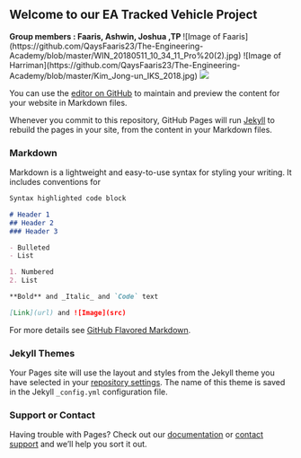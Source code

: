 ## Welcome to our EA Tracked Vehicle Project 
<body>
  <b> Group members : Faaris, Ashwin, Joshua ,TP </b>
</body>
![Image of Faaris](https://github.com/QaysFaaris23/The-Engineering-Academy/blob/master/WIN_20180511_10_34_11_Pro%20(2).jpg)
![Image of Harriman](https://github.com/QaysFaaris23/The-Engineering-Academy/blob/master/Kim_Jong-un_IKS_2018.jpg)
<img src=https://github.com/QaysFaaris23/The-Engineering-Academy/blob/master/Kim_Jong-un_IKS_2018.jpg>

You can use the [editor on GitHub](https://github.com/QaysFaaris23/EA/edit/master/README.md) to maintain and preview the content for your website in Markdown files.

Whenever you commit to this repository, GitHub Pages will run [Jekyll](https://jekyllrb.com/) to rebuild the pages in your site, from the content in your Markdown files.

### Markdown

Markdown is a lightweight and easy-to-use syntax for styling your writing. It includes conventions for

```markdown
Syntax highlighted code block

# Header 1
## Header 2
### Header 3

- Bulleted
- List

1. Numbered
2. List

**Bold** and _Italic_ and `Code` text

[Link](url) and ![Image](src)
```

For more details see [GitHub Flavored Markdown](https://guides.github.com/features/mastering-markdown/).

### Jekyll Themes

Your Pages site will use the layout and styles from the Jekyll theme you have selected in your [repository settings](https://github.com/QaysFaaris23/EA/settings). The name of this theme is saved in the Jekyll `_config.yml` configuration file.

### Support or Contact

Having trouble with Pages? Check out our [documentation](https://help.github.com/categories/github-pages-basics/) or [contact support](https://github.com/contact) and we’ll help you sort it out.
